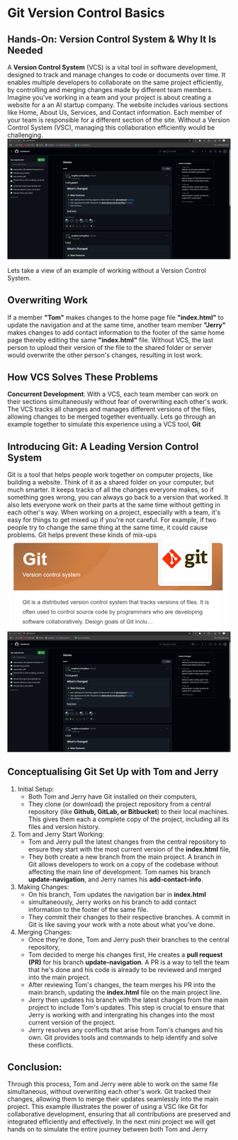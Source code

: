 # Git Version Control Basics
## Hands-On: Version Control System & Why It Is Needed
A **Version Control System** (VCS) is a vital tool in software development, designed to track and manage changes to code or documents over time. It enables multiple developers to collaborate on the same project efficiently, by controlling and merging changes made by different team members.
Imagine you've working in a team and your project is about creating a website for a an AI startup company. The website includes various sections like Home, About Us, Services, and Contact information. Each member of your team is responsible for a different section of the site. Without a Version Control System (VSC), managing this collaboration efficiently would be challenging.
![cli git](assets/git.png)

Lets take a view of an example of working without a Version Control System.

## Overwriting Work
If a member **"Tom"** makes changes to the home page file **"index.html"** to update the navigation and at the same time, another team member **"Jerry"** makes changes to add contact information to the footer of the same home page thereby editing the same **"index.html"** file. Without VCS, the last person to upload their version of the file to the shared folder or server would overwrite the other person's changes, resulting in lost work.

## How VCS Solves These Problems
**Concurrent Development**: With a VCS, each team member can work on their sections simultaneously without fear of overwriting each other's work. The VCS tracks all changes and manages different versions of the files, allowing changes to be merged together eventually.
Lets go through an example together to simulate this experience using a VCS tool, **Git**


## Introducing Git: A Leading Version Control System
Git is a tool that helps people work together on computer projects, like building a website. Think of it as a shared folder on your computer, but much smarter. It keeps tracks of all the changes everyone makes, so if something goes wrong, you can always go back to a version that worked. It also lets everyone work on their parts at the same time without getting in each other's way.
When working on a project, especially with a team, it's easy for things to get mixed up if you're not careful. For example, if two people try to change the same thing at the same time, it could cause problems. Git helps prevent these kinds of mix-ups
![cli git](assets/gitgoogle.png)
![cli git](assets/git.png)


## Conceptualising Git Set Up with Tom and Jerry
1. Initial Setup:
   - Both Tom and Jerry have Git installed on their computers,
   - They clone (or download) the project repository from a central repository (like **Github, GitLab, or Bitbucket**) to their local machines. This gives them each a complete copy of the project, including all its files and version history.
2. Tom and Jerry Start Working:
   - Tom and Jerry pull the latest changes from the central repository to ensure they start with the most current version of the **index.html** file,
   - They both create a new branch from the main project. A branch in Git allows developers to work on a copy of the codebase without affecting the main line of development. Tom names his branch **update-navigation**, and Jerry names his **add-contact-info**.
3. Making Changes:
   - On his branch, Tom updates the navigation bar in **index.html**
   - simultaneously, Jerry works on his branch to add contact information to the footer of the same file.
   - They commit their changes to their respective branches. A commit in Git is like saving your work with a note about what you've done.
4. Merging Changes:
   - Once they're done, Tom and Jerry push their branches to the central repository,
   - Tom decided to merge his changes first, He creates a **pull request (PR)** for his branch **update-navigation**. A PR is a way to tell the team that he's done and his code is already to be reviewed and merged into the main project.
   - After reviewing Tom's changes, the team merges his PR into the main branch, updating the **index.html** file on the main project line.
   - Jerry then updates his branch with the latest changes from the main project to include Tom's updates. This step is crucial to ensure that Jerry is working with and intergrating his changes into the most current version of the project.
   - Jerry resolves any conflicts that arise from Tom's changes and his own. Git provides tools and commands to help identify and solve these conflicts.
  
## Conclusion:
Through this process, Tom and Jerry were able to work on the same file simultaneous, without overwriting each other's work. Git tracked their changes, allowing them to merge their updates seamlessly into the main project. This example illustrates the power of using a VSC like Git for collaborative development, ensuring that all contributions are preserved and integrated efficiently and effectively.
In the next mini project we will get hands on to simulate the entire journey between both Tom and Jerry